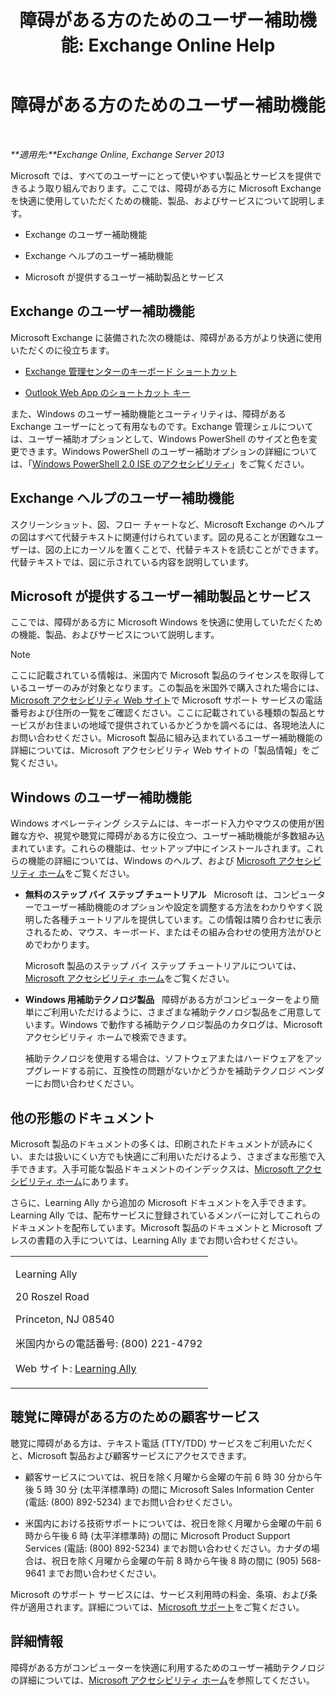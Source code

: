 ﻿---
title: '障碍がある方のためのユーザー補助機能: Exchange Online Help'
TOCTitle: 障碍がある方のためのユーザー補助機能
ms:assetid: a7203ebd-ffac-4a8d-a2d0-6c8a61c8eeb8
ms:mtpsurl: https://technet.microsoft.com/ja-jp/library/JJ150559(v=EXCHG.150)
ms:contentKeyID: 48269883
ms.date: 05/22/2018
mtps_version: v=EXCHG.150
ms.translationtype: HT
---

# 障碍がある方のためのユーザー補助機能

 

_**適用先:**Exchange Online, Exchange Server 2013_

Microsoft では、すべてのユーザーにとって使いやすい製品とサービスを提供できるよう取り組んでおります。ここでは、障碍がある方に Microsoft Exchange を快適に使用していただくための機能、製品、およびサービスについて説明します。

  - Exchange のユーザー補助機能

  - Exchange ヘルプのユーザー補助機能

  - Microsoft が提供するユーザー補助製品とサービス

## Exchange のユーザー補助機能

Microsoft Exchange に装備された次の機能は、障碍がある方がより快適に使用いただくのに役立ちます。

  - [Exchange 管理センターのキーボード ショートカット](keyboard-shortcuts-in-the-exchange-admin-center-exchange-online-protection-help.md)

  - [Outlook Web App のショートカット キー](https://go.microsoft.com/fwlink/p/?linkid=268079)

また、Windows のユーザー補助機能とユーティリティは、障碍がある Exchange ユーザーにとって有用なものです。Exchange 管理シェルについては、ユーザー補助オプションとして、Windows PowerShell のサイズと色を変更できます。Windows PowerShell のユーザー補助オプションの詳細については、「[Windows PowerShell 2.0 ISE のアクセシビリティ](https://go.microsoft.com/fwlink/p/?linkid=258240)」をご覧ください。

## Exchange ヘルプのユーザー補助機能

スクリーンショット、図、フロー チャートなど、Microsoft Exchange のヘルプの図はすべて代替テキストに関連付けられています。図の見ることが困難なユーザーは、図の上にカーソルを置くことで、代替テキストを読むことができます。代替テキストでは、図に示されている内容を説明しています。

## Microsoft が提供するユーザー補助製品とサービス

ここでは、障碍がある方に Microsoft Windows を快適に使用していただくための機能、製品、およびサービスについて説明します。


> [!NOTE]
> ここに記載されている情報は、米国内で Microsoft 製品のライセンスを取得しているユーザーのみが対象となります。この製品を米国外で購入された場合には、<A href="https://www.microsoft.com/enable">Microsoft アクセシビリティ Web サイト</A>で Microsoft サポート サービスの電話番号および住所の一覧をご確認ください。ここに記載されている種類の製品とサービスがお住まいの地域で提供されているかどうかを調べるには、各現地法人にお問い合わせください。Microsoft 製品に組み込まれているユーザー補助機能の詳細については、Microsoft アクセシビリティ Web サイトの「製品情報」をご覧ください。



## Windows のユーザー補助機能

Windows オペレーティング システムには、キーボード入力やマウスの使用が困難な方や、視覚や聴覚に障碍がある方に役立つ、ユーザー補助機能が多数組み込まれています。これらの機能は、セットアップ中にインストールされます。これらの機能の詳細については、Windows のヘルプ、および [Microsoft アクセシビリティ ホーム](https://go.microsoft.com/fwlink/p/?linkid=18139)をご覧ください。

  - **無料のステップ バイ ステップ チュートリアル**   Microsoft は、コンピューターでユーザー補助機能のオプションや設定を調整する方法をわかりやすく説明した各種チュートリアルを提供しています。この情報は隣り合わせに表示されるため、マウス、キーボード、またはその組み合わせの使用方法がひとめでわかります。
    
    Microsoft 製品のステップ バイ ステップ チュートリアルについては、[Microsoft アクセシビリティ ホーム](https://go.microsoft.com/fwlink/p/?linkid=18139)をご覧ください。

  - **Windows 用補助テクノロジ製品**   障碍がある方がコンピューターをより簡単にご利用いただけるように、さまざまな補助テクノロジ製品をご用意しています。Windows で動作する補助テクノロジ製品のカタログは、Microsoft アクセシビリティ ホームで検索できます。
    
    補助テクノロジを使用する場合は、ソフトウェアまたはハードウェアをアップグレードする前に、互換性の問題がないかどうかを補助テクノロジ ベンダーにお問い合わせください。

## 他の形態のドキュメント

Microsoft 製品のドキュメントの多くは、印刷されたドキュメントが読みにくい、または扱いにくい方でも快適にご利用いただけるよう、さまざまな形態で入手できます。入手可能な製品ドキュメントのインデックスは、[Microsoft アクセシビリティ ホーム](https://go.microsoft.com/fwlink/p/?linkid=18139)にあります。

さらに、Learning Ally から追加の Microsoft ドキュメントを入手できます。Learning Ally では、配布サービスに登録されているメンバーに対してこれらのドキュメントを配布しています。Microsoft 製品のドキュメントと Microsoft プレスの書籍の入手については、Learning Ally までお問い合わせください。


<table>
<colgroup>
<col style="width: 100%" />
</colgroup>
<tbody>
<tr class="odd">
<td><p>Learning Ally</p>
<p>20 Roszel Road</p>
<p>Princeton, NJ 08540</p>
<p>米国内からの電話番号: (800) 221-4792</p>
<p>Web サイト: <a href="https://www.learningally.org/">Learning Ally</a></p></td>
</tr>
</tbody>
</table>


## 聴覚に障碍がある方のための顧客サービス

聴覚に障碍がある方は、テキスト電話 (TTY/TDD) サービスをご利用いただくと、Microsoft 製品および顧客サービスにアクセスできます。

  - 顧客サービスについては、祝日を除く月曜から金曜の午前 6 時 30 分から午後 5 時 30 分 (太平洋標準時) の間に Microsoft Sales Information Center (電話: (800) 892-5234) までお問い合わせください。

  - 米国内における技術サポートについては、祝日を除く月曜から金曜の午前 6 時から午後 6 時 (太平洋標準時) の間に Microsoft Product Support Services (電話: (800) 892-5234) までお問い合わせください。カナダの場合は、祝日を除く月曜から金曜の午前 8 時から午後 8 時の間に (905) 568-9641 までお問い合わせください。

Microsoft のサポート サービスには、サービス利用時の料金、条項、および条件が適用されます。詳細については、[Microsoft サポート](https://go.microsoft.com/fwlink/p/?linkid=18142)をご覧ください。

## 詳細情報

障碍がある方がコンピューターを快適に利用するためのユーザー補助テクノロジの詳細については、[Microsoft アクセシビリティ ホーム](http://go.microsoft.com/fwlink/p/?linkid=18139)を参照してください。

